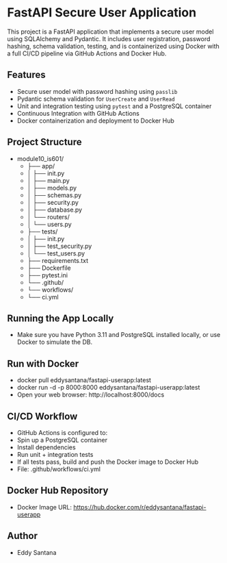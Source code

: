 # FastAPI Secure User Application

This project is a FastAPI application that implements a secure user model using SQLAlchemy and Pydantic. It includes user registration, password hashing, schema validation, testing, and is containerized using Docker with a full CI/CD pipeline via GitHub Actions and Docker Hub.

## Features

- Secure user model with password hashing using `passlib`
- Pydantic schema validation for `UserCreate` and `UserRead`
- Unit and integration testing using `pytest` and a PostgreSQL container
- Continuous Integration with GitHub Actions
- Docker containerization and deployment to Docker Hub

## Project Structure
- module10_is601/
    - ├── app/
    - │ ├── init.py
    - │ ├── main.py
    - │ ├── models.py
    - │ ├── schemas.py
    - │ ├── security.py
    - │ ├── database.py
    - │ └── routers/
    - │ └── users.py
    - ├── tests/
    - │ ├── init.py
    - │ ├── test_security.py
    - │ └── test_users.py
    - ├── requirements.txt
    - ├── Dockerfile
    - ├── pytest.ini
    - └── .github/
    - └── workflows/
    - └── ci.yml

## Running the App Locally

- Make sure you have Python 3.11 and PostgreSQL installed locally, or use Docker to simulate the DB.

## Run with Docker

- docker pull eddysantana/fastapi-userapp:latest
- docker run -d -p 8000:8000 eddysantana/fastapi-userapp:latest
- Open your web browser: http://localhost:8000/docs

## CI/CD Workflow
- GitHub Actions is configured to:
- Spin up a PostgreSQL container
- Install dependencies
- Run unit + integration tests
- If all tests pass, build and push the Docker image to Docker Hub
- File: .github/workflows/ci.yml

## Docker Hub Repository
- Docker Image URL: https://hub.docker.com/r/eddysantana/fastapi-userapp

## Author
- Eddy Santana